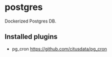 # postgres
Dockerized Postgres DB.

## Installed plugins
- pg_cron https://github.com/citusdata/pg_cron
